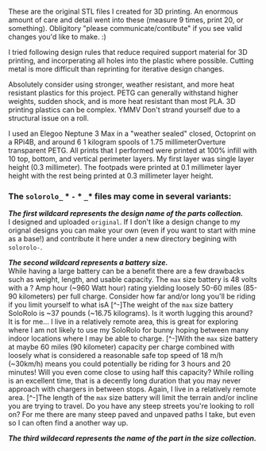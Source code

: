 These are the original STL files I created for 3D printing. An enormous amount of care and detail went into these (measure 9 times, print 20, or something). Obligitory "please communicate/contibute" if you see valid changes you'd like to make. :)

I tried following design rules that reduce required support material for 3D printing, and incorperating all holes into the plastic where possible. Cutting metal is more difficult than reprinting for iterative design changes.

Absolutely consider using stronger, weather resistant, and more heat resistant plastics for this project. PETG can generally withstand higher weights, sudden shock, and is more heat resistant than most PLA. 3D printing plastics can be complex. YMMV Don't strand yourself due to a structural issue on a roll.

I used an Elegoo Neptune 3 Max in a "weather sealed" closed, Octoprint on a RPi4B, and around 6 1 kilogram spools of 1.75 millimeterOverture transparent PETG. All prints that I performed were printed at 100% infill with 10 top, bottom, and vertical perimeter layers. My first layer was single layer height (0.3 millimeter). The footpads were printed at 0.1 millimeter layer height with the rest being printed at 0.3 millimeter layer height.

### The `solorolo_` * `-` * `_`* files may come in several variants:  
***The first wildcard represents the design name of the parts collection.***  
I designed and uploaded `original`. If I don't like a design change to my orignal designs you can make your own (even if you want to start with mine as a base!) and contribute it here under a new directory begining with `solorolo-`.

***The second wildcard represents a battery size.***  
While having a large battery can be a benefit there are a few drawbacks such as weight, length, and usable capacity. The `max` size battery is 48 volts with a ? Amp hour (~960 Watt hour) rating yielding loosely 50-60 miles (85-90 kilometers) per full charge.
Consider how far and/or long you'll be riding if you limit yourself to what isA
[^-]The weight of the `max` size battery SoloRolo is ~37 pounds (~16.75 kilograms). Is it worth lugging this around?
        It is for me... I live in a relatively remote area, this is great for exploring where I am not likely to use my SoloRolo for bunny hoping between many indoor locations where I may be able to charge.
[^-]With the `max` size battery at maybe 60 miles (90 kilometer) capacity per charge combined with loosely what is considered a reasonable safe top speed of 18 m/h (~30km/h) means you could potentially be riding for 3 hours and 20 minutes! Will you even come close to using half this capacity?
        While rolling is an excellent time, that is a decently long duration that you may never approach with chargers in between stops. Again, I live in a relatively remote area.
[^-]The length of the `max` size battery will limit the terrain and/or incline you are trying to travel. Do you have any steep streets you're looking to roll on?
        For me there are many steep paved and unpaved paths I take, but even so I can often find a another way up.

***The third wildecard represents the name of the part in the size collection.***  
